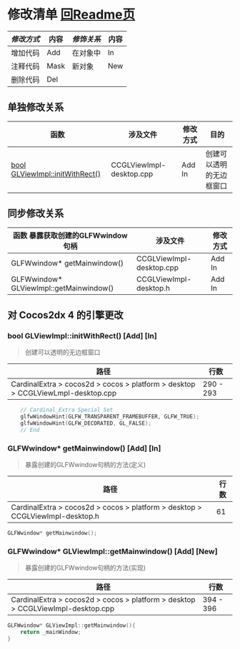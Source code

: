 # 修改清单 [回Readme页](../README.md)

|*修改方式*|内容|*修饰关系*|内容|
|-|-|-|-|
|增加代码|Add|在对象中|In|
|注释代码|Mask|新对象|New|
|删除代码|Del|

## 单独修改关系

|函数|涉及文件|修改方式|目的|
|-|-|-|-|
|[bool GLViewImpl::initWithRect()](###-bool-GLViewImpl::initWithRect()-[Add]-[In])|CCGLViewImpl-desktop.cpp|Add In|创建可以透明的无边框窗口|

## 同步修改关系

|函数 暴露获取创建的GLFWwindow句柄|涉及文件|修改方式|
|-|-|-|
|GLFWwindow* getMainwindow()|CCGLViewImpl-desktop.cpp|Add In|
|GLFWwindow* GLViewImpl::getMainwindow()|CCGLViewImpl-desktop.h|Add In|

## 对 Cocos2dx 4 的引擎更改

### bool GLViewImpl::initWithRect() [Add] [In]
> 创建可以透明的无边框窗口

|路径|行数|
|-|-|
|CardinalExtra > cocos2d > cocos > platform > desktop > CCGLViewLmpl-desktop.cpp|290 - 293|

```C++
    // Cardinal_Extra Special Set
    glfwWindowHint(GLFW_TRANSPARENT_FRAMEBUFFER, GLFW_TRUE);
    glfwWindowHint(GLFW_DECORATED, GL_FALSE);
    // End
```


### GLFWwindow* getMainwindow() [Add] [In]
> 暴露创建的GLFWwindow句柄的方法(定义)

|路径|行数|
|-|-|
|CardinalExtra > cocos2d > cocos > platform > desktop > CCGLViewImpl-desktop.h|61|

```C++
GLFWwindow* getMainwindow();
```

### GLFWwindow* GLViewImpl::getMainwindow() [Add] [New]
> 暴露创建的GLFWwindow句柄的方法(实现)

|路径|行数|
|-|-|
|CardinalExtra > cocos2d > cocos > platform > desktop > CCGLViewImpl-desktop.cpp|394 - 396|

```C++
GLFWwindow* GLViewImpl::getMainwindow(){
    return _mainWindow;
}
```